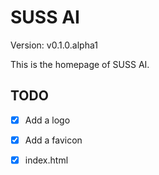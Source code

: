 # SUSS AI
Version: v0.1.0.alpha1

This is the homepage of SUSS AI. 

## TODO
- [x] Add a logo
- [x] Add a favicon
- [x] index.html

